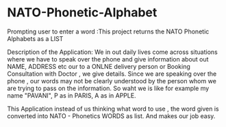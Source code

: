 # NATO-Phonetic-Alphabet
Prompting user to enter a word :This project returns the NATO Phonetic Alphabets as a LIST

Description of the Application:
We in out daily lives come across situations where we have to speak over the phone and give information about 
out NAME, ADDRESS etc our to a ONLNE delivery person or Booking Consultation with Doctor , we give details.
Since we are speaking over the phone , our words may not be clearly understood by the person whom we are trying to pass on 
the information. So waht we is like for example my name "PAVANI", P as in PARIS, A as in APPLE.

This Application instead of us thinking what word to use , the word given is converted into NATO - Phonetics WORDS as list.
And makes our job easy.
